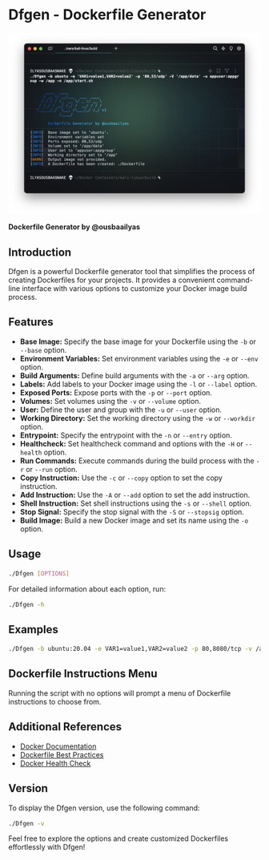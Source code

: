 # Dfgen - Dockerfile Generator

![Dfgen Logo](dfgen_scsh.png)

**Dockerfile Generator by @ousbaailyas**

## Introduction

Dfgen is a powerful Dockerfile generator tool that simplifies the process of creating Dockerfiles for your projects. It provides a convenient command-line interface with various options to customize your Docker image build process.

## Features

- **Base Image:** Specify the base image for your Dockerfile using the `-b` or `--base` option.
- **Environment Variables:** Set environment variables using the `-e` or `--env` option.
- **Build Arguments:** Define build arguments with the `-a` or `--arg` option.
- **Labels:** Add labels to your Docker image using the `-l` or `--label` option.
- **Exposed Ports:** Expose ports with the `-p` or `--port` option.
- **Volumes:** Set volumes using the `-v` or `--volume` option.
- **User:** Define the user and group with the `-u` or `--user` option.
- **Working Directory:** Set the working directory using the `-w` or `--workdir` option.
- **Entrypoint:** Specify the entrypoint with the `-n` or `--entry` option.
- **Healthcheck:** Set healthcheck command and options with the `-H` or `--health` option.
- **Run Commands:** Execute commands during the build process with the `-r` or `--run` option.
- **Copy Instruction:** Use the `-c` or `--copy` option to set the copy instruction.
- **Add Instruction:** Use the `-A` or `--add` option to set the add instruction.
- **Shell Instruction:** Set shell instructions using the `-s` or `--shell` option.
- **Stop Signal:** Specify the stop signal with the `-S` or `--stopsig` option.
- **Build Image:** Build a new Docker image and set its name using the `-o` option.

## Usage

```bash
./Dfgen [OPTIONS]
```

For detailed information about each option, run:

```bash
./Dfgen -h
```

## Examples

```bash
./Dfgen -b ubuntu:20.04 -e VAR1=value1,VAR2=value2 -p 80,8080/tcp -v /app/data -u appuser:appgroup -w /app -n /app/start.sh
```

## Dockerfile Instructions Menu

Running the script with no options will prompt a menu of Dockerfile instructions to choose from.

## Additional References

- [Docker Documentation](https://docs.docker.com/)
- [Dockerfile Best Practices](https://docs.docker.com/develop/develop-images/dockerfile_best-practices/)
- [Docker Health Check](https://docs.docker.com/engine/reference/builder/#healthcheck)

## Version

To display the Dfgen version, use the following command:

```bash
./Dfgen -v
```

Feel free to explore the options and create customized Dockerfiles effortlessly with Dfgen!
